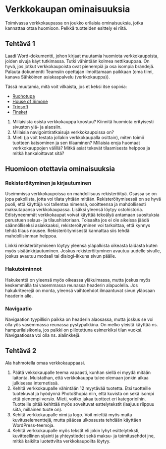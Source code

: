 # Verkkokaupan ominaisuuksia

Toimivassa verkkokaupassa on joukko erilaisia ominaisuuksia, jotka kannattaa ottaa huomioon. Pelkkä tuotteiden esittely ei riitä.

## Tehtävä 1

Laadi Word-dokumentti, johon kirjaat muutamia huomiota verkkokaupoista, joiden sivuja käyt tutkimassa. Tutki vähintään kolmea nettikauppaa. On hyvä, jos jotkut verkkokaupoista ovat pienempiä ja osa isompia brändejä. Palauta dokumentti Teamsiin opettajan ilmoittamaan paikkaan (oma tiimi, kanava Sähköinen asiakaspalvelu (verkkokauppa)).

Tässä muutamia, mitä voit vilkaista, jos et keksi itse sopivia:

- [Ruohotupa](https://ruohotupa.vilkas.shop/)<base target="_blank">
- [House of Simone](https://holvi.com/shop/hosfin/)<base target="_blank">
- [Triosoft](https://www.triosoft.fi/index.html)<base target="_blank">
- [Finsket](https://finsket.com/fi)<base target="_blank">

1. Millaisista osista verkkokauppa koostuu? Kiinnitä huomiota erityisesti sivuston ylä- ja alaosiin.
2. Millaisia navigointiratkaisuja verkkokaupoissa on?
3. Mieti (ja voit testata jollakin verkkokaupalla osittain), miten toimii tuotteen katsominen ja sen tilaaminen? Millaisia eroja huomaat verkkokauppojen välillä? Mitkä asiat tekevät tilaamisesta helppoa ja mitkä hankaloittavat sitä?

## Huomioon otettavia ominaisuuksia

### Rekisteröityminen ja kirjautuminen

Useimmissa verkkokaupoissa on mahdollisuus rekisteröityä. Osassa se on jopa pakollista, jotta voi tilata yhtään mitään. Rekisteröitymisessä on se hyvä puoli, että käyttäjä voi tallentaa nimensä, osoitteensa ja mahdollisesti maksutapansa verkkokaupassa. Lisäksi yleensä löytyy ostohistoria. Edistyneemmät verkkokaupat voivat käyttää tekoälyä antamaan suosituksia perustuen selaus- ja tilaushistoriaan. Toisaalta jos ei ole aikeissa jäädä säännölliseksi asiakkaaksi, rekisteröityminen voi tarkoittaa, että kynnys tehdä tilaus nousee. Rekisteröitymisestä kannattaa siis tehdä mahdollisimman helppoa.

Linkki rekisteröitymiseen löytyy yleensä yläpalkista oikeasta laidasta kuten myös sisäänkirjautuminen. Joskus rekisteröityminen avautuu uudelle sivulle, joskus avautuu modaali tai dialogi-ikkuna sivun päälle.

### Hakutoiminnot

Hakukenttä on yleensä myös oikeassa yläkulmassa, mutta joskus myös keskemmällä tai vasemmassa reunassa headerin alapuolella. Jos hakukriteerejä on monta, yleensä vaihtoehdot ilmaantuvat sivun yläosaan headerin alle.

### Navigaatio

Navigaation tyypillisin paikka on headerin alaosassa, mutta joskus se voi olla yös vasemmassa reunassa pystypalkkina. On melko yleistä käyttää ns. hampurilaisikonia, jos palkki on piilotettuna esimerkiksi tilan vuoksi. Navigaatiossa voi olla ns. alalinkkejä.

## Tehtävä 2

Ala hahmotella omaa verkkokauppaasi.
1. Päätä vekkokaupalle teema vapaasti, kunhan siellä ei myydä mitään laitonta. Muistathan, että verkkokauppa tulee olemaan jonkin aikaa julkisessa internetissä.
2. Kehitä verkkokaupalle vähintään 12 myytävää tuotetta. Etsi tuotteille tuotekuvat ja hyödynnä PhotoShopia niin, että kuvista on sekä isompi että pienempi versio. Mieti, voitko jakaa tuotteet eri kategorioihin. Tuotteille pitää kehittää myös soveltuvat esttelytekstit (laajuus riippuu siitä, millainen tuote on).
3. Kehitä verkkokaupalle nimi ja logo. Voit miettiä myös muita kuvituselementtejä, mutta pääosa ulkoasusta tehdään käyttäen WordPress-teemoja.
4. Kehitä verkkokaupalle myös tekstit eli jokin lyhyt esittelyteksti, kuvitteellinen sijainti ja yhteystiedot sekä maksu- ja toimitusehdot jne, mitkä kaikilta luotettvilta verkkokaupoilta löytyy.